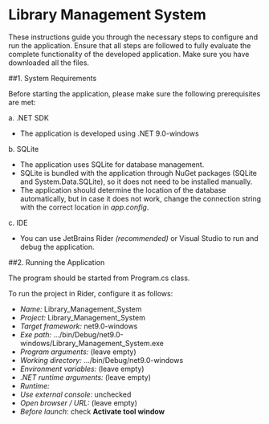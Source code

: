 # Library Management System

These instructions guide you through the necessary steps to configure and run the application. Ensure that all steps are followed to fully evaluate the complete functionality of the developed application. Make sure you have downloaded all the files.

##1. System Requirements

Before starting the application, please make sure the following prerequisites are met:

a. .NET SDK
  -  The application is developed using .NET 9.0-windows

b. SQLite
  -  The application uses SQLite for database management.
  -  SQLite is bundled with the application through NuGet packages (SQLite and System.Data.SQLite), so it does not need to be installed manually.
  -  The application should determine the location of the database automatically, but in case it does not work, change the connection string with the correct location in *app.config*.

c. IDE
  -  You can use JetBrains Rider *(recommended)* or Visual Studio to run and debug the application.


##2. Running the Application

The program should be started from Program.cs class.

To run the project in Rider, configure it as follows:
-  *Name:* Library_Management_System
-  *Project:* Library_Management_System
-  *Target framework:* net9.0-windows
-  *Exe path:* .../bin/Debug/net9.0-windows/Library_Management_System.exe
-  *Program arguments:* (leave empty)
-  *Working directory:* .../bin/Debug/net9.0-windows
-  *Environment variables:* (leave empty)
-  *.NET runtime arguments:* (leave empty)
-  *Runtime:* <Automatic>
-  *Use external console:* unchecked
-  *Open browser / URL:* (leave empty)
-  *Before launch*: check **Activate tool window**



